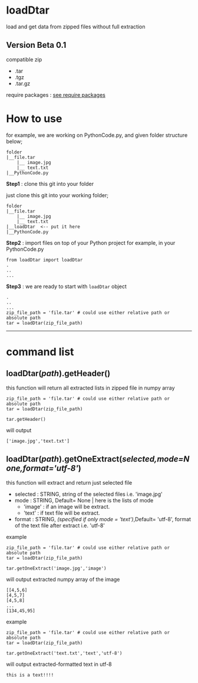 # loadDtar
load and get data from zipped files without full extraction

## Version Beta 0.1
compatible zip
* .tar
* .tgz
* .tar.gz

require packages : [see require packages](https://github.com/ido-solutions-official/loadDtar/blob/master/require)


# How to use

for example, we are working on PythonCode.py, and given folder structure below;

```
folder
|__file.tar
    |__ image.jpg
    |__ text.txt
|__PythonCode.py
```

**Step1** : clone this git into your folder

just clone this git into your working folder;

```
folder
|__file.tar
    |__ image.jpg
    |__ text.txt
|__loadDtar  <-- put it here
|__PythonCode.py
```
**Step2** : import files on top of your Python project
for example, in your PythonCode.py
```
from loadDtar import loadDtar 
.
..
...
```
**Step3** : we are ready to start with `loadDtar` object

```
.
..
...
zip_file_path = 'file.tar' # could use either relative path or absolute path
tar = loadDtar(zip_file_path)

```

***
# command list
## loadDtar(_path_).getHeader()

this function will return all extracted lists in zipped file in numpy array

```
zip_file_path = 'file.tar' # could use either relative path or absolute path
tar = loadDtar(zip_file_path)

tar.getHeader()
```
will output

`['image.jpg','text.txt']`

## loadDtar(_path_).getOneExtract(_selected,mode=None,format='utf-8'_)

this function will extract and return just selected file

* selected : STRING, string of the selected files i.e. 'image.jpg'
* mode : STRING, Default= None | here is the lists of mode
    * 'image' : if an image will be extract.
    * 'text' : if text file will be extract.
* format : STRING, _(specified if only mode = 'text')_,Default= 'utf-8', format of the text file after extract i.e. 'utf-8'

example

```
zip_file_path = 'file.tar' # could use either relative path or absolute path
tar = loadDtar(zip_file_path)

tar.getOneExtract('image.jpg','image')
```

will output extracted numpy array of the image

```
[[4,5,6]
[4,5,7]
[4,5,8]
...
[134,45,95]
```

example

```
zip_file_path = 'file.tar' # could use either relative path or absolute path
tar = loadDtar(zip_file_path)

tar.getOneExtract('text.txt','text','utf-8')
```
will output extracted-formatted text in utf-8

`this is a text!!!!`

